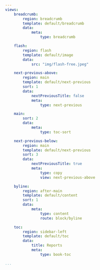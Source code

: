 ```yaml
---
views:
    breadcrumb:
        region: breadcrumb
        template: default/breadcrumb
        data:
            meta:
                type: breadcrumb

    flash:
        region: flash
        template: default/image
        data:
            src: "img/flash-free.jpeg"

    next-previous-above:
        region: main
        template: default/next-previous
        sort: 1
        data:
            nextPreviousTitle: false
            meta:
                type: next-previous

    main:
        sort: 2
        data:
            meta:
                type: toc-sort

    next-previous-below:
        region: main
        template: default/next-previous
        sort: 3
        data:
            nextPreviousTitle: true
            meta:
                type: copy
                view: next-previous-above

    byline:
        region: after-main
        template: default/content
        sort: 1
        data:
            meta:
                type: content
                route: block/byline

    toc:
        region: sidebar-left
        template: default/toc
        data:
            title: Reports
            meta:
                type: book-toc

...
```

